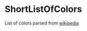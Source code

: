# ShortListOfColors
List of colors parsed from [wikipedia](https://en.wikipedia.org/wiki/List_of_colors_(compact))

